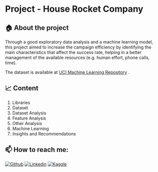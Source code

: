 # Project - House Rocket Company

## 🏠 About the project  

Through a good exploratory data analysis and a machine learning model, this project aimed to increase the campaign efficiency by identifying the main characteristics that affect the success rate, helping in a better management of the available resources (e.g. human effort, phone calls, time).

The dataset is available at [UCI Machine Learning Repository](https://archive.ics.uci.edu/ml/datasets/Bank+Marketing) .

## 📈 Content

1. Libraries
2. Dataset
3. Dataset Analysis
4. Feature Analysis
5. Other Analysis
6. Machine Learning 
7. Insights and Recommendations


## 📫 How to reach me: 

[![Github](https://img.shields.io/badge/-Github-333?style=flat&logo=Github&logoColor=white)](https://github.com/vitorlavor)
[![Linkedin](https://img.shields.io/badge/-LinkedIn-blue?style=flat&logo=Linkedin&logoColor=white)](https://www.linkedin.com/in/vitorlavor/)
[![Kaggle](https://img.shields.io/badge/-Kaggle-20beff?style=flat&logo=Kaggle&logoColor=white)](https://www.kaggle.com/vitorlavor)
